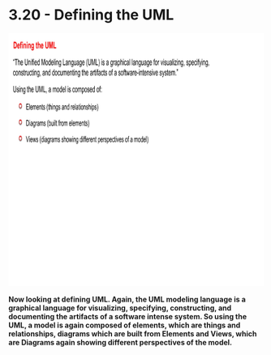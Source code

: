# 3.20 - Defining the UML

<img src="/images/03_20_01.jpg" width="800" height="500">

**Now looking at defining UML. Again, the UML modeling language is a graphical language for visualizing, specifying, constructing, and documenting the artifacts of a software intense system. So using the UML, a model is again composed of elements, which are things and relationships, diagrams which are built from Elements and Views, which are Diagrams again showing different perspectives of the model.**
